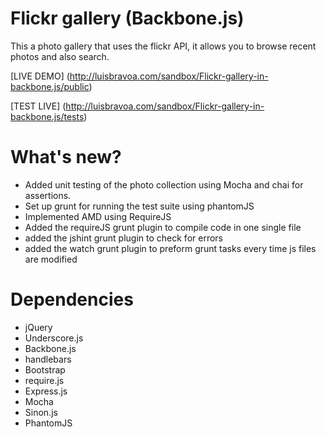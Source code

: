 Flickr gallery (Backbone.js)
============================

This a photo gallery that uses the flickr API, it allows you to browse recent photos and also search.

[LIVE DEMO] (http://luisbravoa.com/sandbox/Flickr-gallery-in-backbone.js/public)

[TEST LIVE] (http://luisbravoa.com/sandbox/Flickr-gallery-in-backbone.js/tests)

What's new?
===========

- Added unit testing of the photo collection using Mocha and chai for assertions.
- Set up grunt for running the test suite using phantomJS
- Implemented AMD using RequireJS
- Added the requireJS grunt plugin to compile code in one single file
- added the jshint grunt plugin to check for errors
- added the watch grunt plugin to preform grunt tasks every time js files are modified


Dependencies
============

- jQuery
- Underscore.js
- Backbone.js
- handlebars
- Bootstrap
- require.js
- Express.js
- Mocha
- Sinon.js
- PhantomJS
